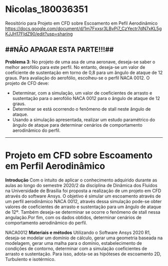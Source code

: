 # Nicolas_180036351
Reositório para Projeto em CFD sobre Escoamento em Pefil Aerodinâmico
https://docs.google.com/document/d/1m7Fxxsr3LBvPi7_CzYectr7dN7xKL5gKJJH17FIdZ90/edit?usp=sharing

##NÃO APAGAR ESTA PARTE!!!##
---
**Problema 3**: No projeto de uma asa de uma aeronave, deseja-se saber o melhor aerofólio para este perfil. No entanto, deseja-se um valor de coeficiente de sustentação em torno de 0,8 para um ângulo de ataque de 12 graus. Para avaliação do aerofólio, escolheu-se o perfil NACA 0012. O projeto de CFD deve:

- Determinar, com a simulação, um valor de coeficientes de arrasto e sustentação para o aerofólio NACA 0012 para o ângulo de ataque de 12 graus.
- Determinar se está ocorrendo o fenômeno de stall neste ângulo de ataque.
- Usando a simulação apresentada, realizar um estudo paramétrico do ângulo de ataque para determinar cenários de comportamento aerodinâmico do perfil.
---





# **Projeto em CFD sobre Escoamento em Perfil Aerodinâmico**

**Introdução**
Com o intuito de aplicar o conhecimento adquirido durante as aulas ao longo do semestre 2020/2 da disciplina de Dinâmica dos Fluidos na Universidade de Brasília foi proposta a realização de um projeto em CFD através do software Ansys. O objetivo é simular um escoamento através de um perfil aerodinâmico NACA 0012, através dessa simulação pode-se obter valores de coeficientes de arrasto e sustentação para um ângulo de ataque de 12º. Também deseja-se determinar se ocorre o fenômeno de stall nessa angulação.Por fim, com os dados obtidos, determinar cenários de comportamento aerodinâmico do perfil.

NACA0012
**Materiais e métodos**
Utilizando o Software Ansys 2020 R1, deseja-se modelar um domínio de cálculo, gerar uma geometria baseada na modelagem, gerar uma malha para o domínio, estabelecimento de condições de contorno, determinar com a simulação coeficientes de arrasto e sustentação. Para isso, adota-se as hipóteses de escoamento 2D, Turbulento e isotérmico.
